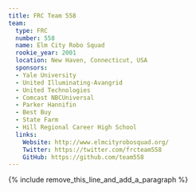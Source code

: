 ```yaml
---
title: FRC Team 558
team:
  type: FRC
  number: 558
  name: Elm City Robo Squad
  rookie_year: 2001
  location: New Haven, Connecticut, USA
  sponsors:
  - Yale University
  - United Illuminating-Avangrid
  - United Technologies
  - Comcast NBCUniversal
  - Parker Hannifin
  - Best Buy
  - State Farm
  - Hill Regional Career High School
  links:
    Website: http://www.elmcityrobosquad.org/
    Twitter: https://twitter.com/frcteam558
    GitHub: https://github.com/team558
---
```


{% include remove_this_line_and_add_a_paragraph %}